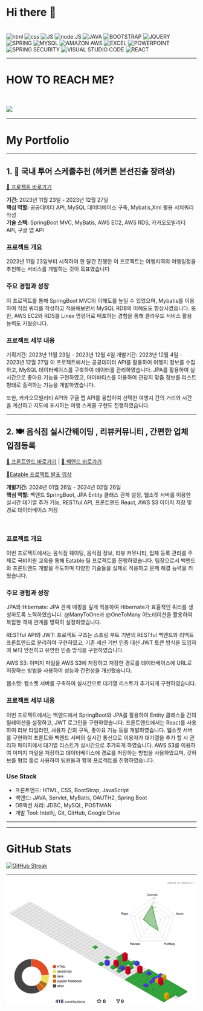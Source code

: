 ### <h1>Hi there 👋<h1>

![html](https://img.shields.io/badge/HTML-239120?style=for-the-badge&logo=html5&logoColor=white) 
![css](https://img.shields.io/badge/CSS-239120?&style=for-the-badge&logo=css3&logoColor=white)
![JS](https://img.shields.io/badge/JavaScript-F7DF1E?style=for-the-badge&logo=JavaScript&logoColor=white)
![node.JS](https://img.shields.io/badge/Node.js-43853D?style=for-the-badge&logo=node.js&logoColor=white)
![JAVA](https://img.shields.io/badge/Java-ED8B00?style=for-the-badge&logo=openjdk&logoColor=white)
![BOOTSTRAP](https://img.shields.io/badge/Bootstrap-563D7C?style=for-the-badge&logo=bootstrap&logoColor=white)
![JQUERY](https://img.shields.io/badge/jQuery-0769AD?style=for-the-badge&logo=jquery&logoColor=white)
![SPRING](https://img.shields.io/badge/Spring-6DB33F?style=for-the-badge&logo=spring&logoColor=white)
![MYSQL](https://img.shields.io/badge/MySQL-00000F?style=for-the-badge&logo=mysql&logoColor=white)
![AMAZON AWS](https://img.shields.io/badge/Amazon_AWS-232F3E?style=for-the-badge&logo=amazon-aws&logoColor=white)
![EXCEL](https://img.shields.io/badge/Microsoft_Excel-217346?style=for-the-badge&logo=microsoft-excel&logoColor=white)
![POWERPOINT](https://img.shields.io/badge/Microsoft_PowerPoint-B7472A?style=for-the-badge&logo=microsoft-powerpoint&logoColor=white)
![SPRING SECURITY](https://img.shields.io/badge/Spring_Security-6DB33F?style=for-the-badge&logo=Spring-Security&logoColor=white)
![VISUAL STUDIO CODE](https://img.shields.io/badge/Visual_Studio_Code-0078D4?style=for-the-badge&logo=visual%20studio%20code&logoColor=white)
![REACT](https://img.shields.io/badge/React-20232A?style=for-the-badge&logo=react&logoColor=61DAFB)





<hr>

<h1>HOW TO REACH ME?</h1> <br><br>
<a href="https://www.facebook.com/profile.php?id=100005111586896">
  <img 	src="https://img.shields.io/badge/Facebook-1877F2?style=for-the-badge&logo=facebook&logoColor=white"> 
</a>

<hr>

<h1>My Portfolio</h1>
<hr>
<h2>1. 🚗 국내 투어 스케줄추천 (헤커톤 본선진출 장려상)</h2>
<p><a href="https://github.com/jh981117/HotProject">🔗 프로젝트 바로가기</a></p>

<p>
  <strong>기간:</strong> 2023년 11월 23일 - 2023년 12월 27일<br>
  <strong>핵심 역할:</strong> 공공데이터 API, MySQL 데이터베이스 구축, Mybatis,Xml 활용 서치쿼리 작성 <br>
  <strong>기술 스택:</strong> SpringBoot MVC, MyBatis, AWS EC2, AWS RDS, 카카오모빌리티 API, 구글 맵 API
</p>
<h3>프로젝트 개요</h3>
2023년 11월 23일부터 시작하여 한 달간 진행한 이 프로젝트는 여행지역의 여행일정을 추천하는 서비스를 개발하는 것이 목표였습니다
<br>
<h3>주요 경험과 성장</h3>
이 프로젝트를 통해 SpringBoot MVC의 이해도를 높일 수 있었으며, Mybatis를 이용하여 직접 쿼리를 작성하고 적용해보면서 MySQL RDB의 이해도도 향상시켰습니다. 또한, AWS EC2와 RDS를 Linex 명령어로 배포하는 경험을 통해 클라우드 서비스 활용 능력도 키웠습니다.

<h3>프로젝트 세부 내용</h3>
기획기간: 2023년 11월 23일 - 2023년 12월 4일
개발기간: 2023년 12월 4일 - 2023년 12월 27일
이 프로젝트에서는 공공데이터 API를 활용하여 여행지 정보를 수집하고, MySQL 데이터베이스를 구축하여 데이터를 관리하였습니다. JPA를 활용하여 실시간으로 좋아요 기능을 구현하였고, 마이바티스를 이용하여 관광지 맞춤 정보를 리스트 형태로 출력하는 기능을 개발하였습니다.

또한, 카카오모빌리티 API와 구글 맵 API를 융합하여 선택한 여행지 간의 거리와 시간을 계산하고 지도에 표시하는 여행 스케줄 구현도 진행하였습니다.
<hr>
<h2>2. 🍽 음식점 실시간웨이팅 , 리뷰커뮤니티 , 간편한 업체 입점등록</h2>

<p>
  <a href="https://github.com/jh981117/EatTable_Backend">🔗 프론트엔드 바로가기</a> |
  <a href="https://github.com/jh981117/Eatable_App_Frontend">🔗 백엔드 바로가기</a>
</p>

<p>
  <a href="https://www.youtube.com/watch?app=desktop&v=KxYGJm4qiCs&list=PLedGoSru794_gV9NDzrzhk2PsJGThG23p&index=2&t">
   🔗Eatable 프로젝트 발표 영상</a>
</p>

<p>
  <strong>개발기간:</strong> 2024년 01월 26일 - 2024년 02월 26일<br>
  <strong>핵심 역할:</strong> 백엔드 SpringBoot, JPA Entity 클래스 관계 설정, 웹소켓 서버를 이용한 실시간 대기열 추가 기능, RESTful API, 프론트엔드 React, AWS S3 이미지 저장 및 경로 데이터베이스 저장
</p>
<br>
<h3>프로젝트 개요</h3>
이번 프로젝트에서는 음식점 웨이팅, 음식점 정보, 리뷰 커뮤니티, 업체 등록 관리를 주제로 국비지원 교육을 통해 Eatable 팀 프로젝트를 진행하였습니다. 팀장으로서 백엔드와 프론트엔드 개발을 주도하며 다양한 기술들을 실제로 적용하고 문제 해결 능력을 키웠습니다.

<h3>주요 경험과 성장</h3>
JPA와 Hibernate: JPA 관계 매핑을 깊게 적용하여 Hibernate가 효율적인 쿼리를 생성하도록 노력하였습니다. @ManyToOne과 @OneToMany 어노테이션을 활용하여 복잡한 객체 관계를 명확히 설정하였습니다.

RESTful API와 JWT: 프로젝트 구조는 스프링 부트 기반의 RESTful 백엔드와 리액트 프론트엔드로 분리하여 구현하였고, 기존 세션 기반 인증 대신 JWT 토큰 방식을 도입하여 보다 안전하고 유연한 인증 방식을 구현하였습니다.

AWS S3: 이미지 파일을 AWS S3에 저장하고 저장한 경로를 데이터베이스에 URL로 저장하는 방법을 사용하여 성능과 간편성을 개선했습니다.

웹소켓: 웹소켓 서버를 구축하여 실시간으로 대기열 리스트가 추가되게 구현하였습니다.

<h3>프로젝트 세부 내용</h3>
이번 프로젝트에서는 백엔드에서 SpringBoot와 JPA를 활용하여 Entity 클래스들 간의 릴레이션을 설정하고, JWT 로그인을 구현하였습니다. 프론트엔드에서는 React를 사용하여 리뷰 타임라인, 사용자 간의 구독, 좋아요 기능 등을 개발하였습니다. 웹소켓 서버를 구현하여 프론트와 백엔드 서버의 실시간 통신으로 이용자가 대기열을 추가 할 시 관리자 페이지에서 대기열 리스트가 실시간으로 추가되게 하였습니다. AWS S3를 이용하여 이미지 파일을 저장하고 데이터베이스에 경로를 저장하는 방법을 사용하였으며, 깃허브를 협업 툴로 사용하여 팀원들과 함께 프로젝트를 진행하였습니다.

<h3>Use Stack</h3>
<ul>
  <li>프론트엔드: HTML, CSS, BootStrap, JavaScript</li>
  <li>백엔드: JAVA, Servlet, MyBatis, OAUTH2, Spring Boot</li>
  <li>DB액션 처리: JDBC, MySQL, POSTMAN</li>
  <li>개발 Tool: Intellij, Git, GitHub, Google Drive</li>
</ul>
<hr>
                  



<hr>
<h1>GitHub Stats</h1>

[![GitHub Streak](https://github-readme-streak-stats.herokuapp.com/?user=jh981117&theme=tokyonight)](https://git.io/streak-stats)

<hr>

![](./profile-3d-contrib/profile-gitblock.svg)
